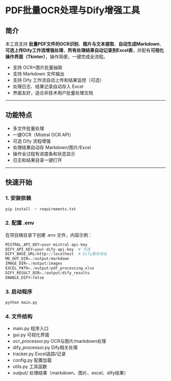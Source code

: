 # PDF批量OCR处理与Dify增强工具

## 简介

本工具支持 **批量PDF文件的OCR识别**、**图片与文本提取**、**自动生成Markdown**、**可选上传Dify工作流增强处理**，**所有处理结果自动记录到Excel表**，并配有**可视化操作界面（Tkinter）**，操作简便，一键完成全流程。

- 支持 OCR+图片批量抽取
- 支持 Markdown 文件输出
- 支持 Dify 工作流自动上传和结果监控（可选）
- 处理日志、结果记录自动存入 Excel
- 界面友好，适合非技术用户批量处理文档

---

## 功能特点

- 多文件批量处理
- 一键OCR（Mistral OCR API）
- 可选 Dify 流程增强
- 处理结果自动存 Markdown/图片/Excel
- 操作全过程有进度条和状态显示
- 日志和结果目录一键打开

---

## 快速开始

### 1. 安装依赖

```bash
pip install -r requirements.txt
```

### 2. 配置 .env

在项目根目录下创建 .env 文件，内容示例：
```python
MISTRAL_API_KEY=your-mistral-api-key
DIFY_API_KEY=your-dify-api-key  # 可选
DIFY_BASE_URL=http://localhost  # Dify服务地址
MD_OUT_DIR=./output/markdown
IMAGE_DIR=./output/images
EXCEL_PATH=./output/pdf_processing.xlsx
DIFY_RESULT_DIR=./output/dify_results
ENABLE_DIFY=false
```

### 3. 启动程序
```python
python main.py
```

### 4. 文件结构

- main.py 程序入口
- gui.py 可视化界面
- ocr_processor.py OCR与图片/markdown处理
- dify_processor.py Dify相关处理
- tracker.py Excel追踪/记录
- config.py 配置加载
- utils.py 工具函数
- output/ 处理结果（markdown、图片、excel、dify结果）


